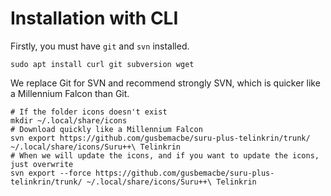 # Installation with CLI

Firstly, you must have `git` and `svn` installed. 

```shell
sudo apt install curl git subversion wget
```

We replace Git for SVN and recommend strongly SVN, which is quicker like a Millennium Falcon than Git. 

```shell
# If the folder icons doesn't exist
mkdir ~/.local/share/icons
# Download quickly like a Millennium Falcon
svn export https://github.com/gusbemacbe/suru-plus-telinkrin/trunk/ ~/.local/share/icons/Suru++\ Telinkrin
# When we will update the icons, and if you want to update the icons, just overwrite
svn export --force https://github.com/gusbemacbe/suru-plus-telinkrin/trunk/ ~/.local/share/icons/Suru++\ Telinkrin
```

